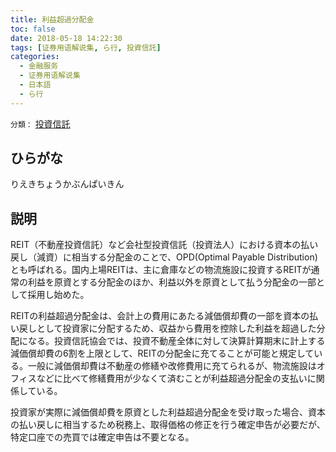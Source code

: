 ```yaml
---
title: 利益超過分配金
toc: false
date: 2018-05-18 14:22:30
tags: [证券用语解说集, ら行, 投資信託]
categories:
  - 金融服务
  - 证券用语解说集
  - 日本語
  - ら行
---
```


`分類：` [投資信託](/tags/投資信託/)

## ひらがな

りえきちょうかぶんぱいきん

## 説明

REIT（不動産投資信託）など会社型投資信託（投資法人）における資本の払い戻し（減資）に相当する分配金のことで、OPD(Optimal Payable Distribution)とも呼ばれる。国内上場REITは、主に倉庫などの物流施設に投資するREITが通常の利益を原資とする分配金のほか、利益以外を原資として払う分配金の一部として採用し始めた。

REITの利益超過分配金は、会計上の費用にあたる減価償却費の一部を資本の払い戻しとして投資家に分配するため、収益から費用を控除した利益を超過した分配になる。投資信託協会では、投資不動産全体に対して決算計算期末に計上する減価償却費の6割を上限として、REITの分配金に充てることが可能と規定している。一般に減価償却費は不動産の修繕や改修費用に充てられるが、物流施設はオフィスなどに比べて修繕費用が少なくて済むことが利益超過分配金の支払いに関係している。

投資家が実際に減価償却費を原資とした利益超過分配金を受け取った場合、資本の払い戻しに相当するため税務上、取得価格の修正を行う確定申告が必要だが、特定口座での売買では確定申告は不要となる。
